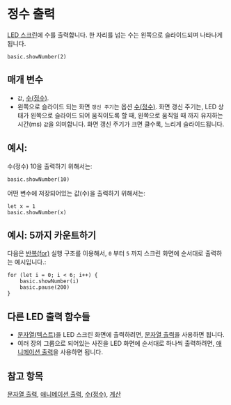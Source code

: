# 정수 출력

[LED 스크린](/device/screen)에 수를 출력합니다. 한 자리를 넘는 수는 왼쪽으로 슬라이드되며 나타나게 됩니다.

```sig
basic.showNumber(2)
```

## 매개 변수

* `값`, [수(정수)](/types/number).
* 왼쪽으로 슬라이드 되는 화면 `갱신 주기`는 옵션 [수(정수)](/types/number). 화면 갱신 주기는, LED 상태가 왼쪽으로 슬라이드 되어 움직이도록 할 때, 왼쪽으로 움직일 때 까지 유지하는 시간(ms) `값`을 의미합니다. 화면 갱신 주기가 크면 클수록, 느리게 슬라이드됩니다.

## 예시:

수(정수) 10을 출력하기 위해서는:

```blocks
basic.showNumber(10)
```

어떤 변수에 저장되어있는 값(수)을 출력하기 위해서는:

```blocks
let x = 1
basic.showNumber(x)
```

## 예시: 5까지 카운트하기

다음은 [반복(for)](/blocks/loops/for) 실행 구조를 이용해서, `0` 부터 `5` 까지 스크린 화면에 순서대로 출력하는 예시입니다.:

```blocks
for (let i = 0; i < 6; i++) {
    basic.showNumber(i)
    basic.pause(200)
}
```

## 다른 LED 출력 함수들

* [문자열(텍스트)](/types/string)을 LED 스크린 화면에 출력하려면, [문자열 출력](/reference/basic/show-string)을 사용하면 됩니다.
* 여러 장의 그룹으로 되어있는 사진을 LED 화면에 순서대로 하나씩 출력하려면, [애니메이션 출력](/reference/basic/show-animation)을 사용하면 됩니다.

## 참고 항목

[문자열 출력](/reference/basic/show-string), [애니메이션 출력](/reference/basic/show-animation), [수(정수)](/types/number), [계산](/blocks/math)